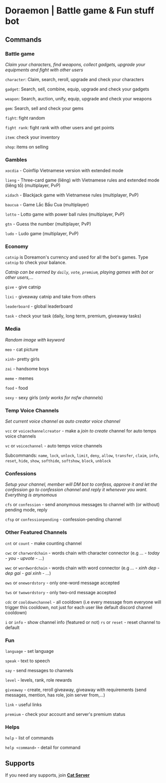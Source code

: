# Doraemon | Battle game & Fun stuff bot


## Commands

### Battle game
*Claim your characters, find weapons, collect gadgets, upgrade your equipments and fight with other users*

`character`: Claim, search, reroll, upgrade and check your characters

`gadget`: Search, sell, combine, equip, upgrade and check your gadgets

`weapon`: Search, auction, unify, equip, upgrade and check your weapons

`gem`: Search, sell and check your gems

`fight`: fight random

`fight rank`: fight rank with other users and get points

`item`: check your inventory

`shop`: items on selling

### Gambles

`xocdia` - Coinflip Vietnamese version with extended mode

`lieng` - Three-card game (liêng) with Vietnamese rules and extended mode (liêng tố) (multiplayer, PvP)

`xidach` - Blackjack game with Vietnamese rules (multiplayer, PvP)

`baucua` - Game Lắc Bầu Cua (multiplayer)

`lotto` - Lotto game with power ball rules (multiplayer, PvP)

`gtn` - Guess the number (multiplayer, PvP)

`ludo` - Ludo game (multiplayer, PvP)

### Economy

`catnip` is Doreamon's currency and used for all the bot's games. Type `catnip` to check your balance.

*Catnip can be earned by `daily`, `vote`, `premium`, playing games with bot or other users,...*

`give` - give catnip

`lixi` - giveaway catnip and take from others

`leaderboard` - global leaderboard

`task` - check your task (daily, long term, premium, giveaway tasks)

### Media
*Random image with keyword*

`meo` - cat picture

`xinh`- pretty girls

`zai` - handsome boys

`meme` - memes

`food` - food

`sexy` - sexy girls (*only works for nsfw channels*)

### Temp Voice Channels
*Set current voice channel as auto creator voice channel*

`vcc` or `voicechannelcreator` -  make a *join to create* channel for auto temps voice channels

`vc` or `voicechannel` - auto temps voice channels

Subcommands: `name`, `lock`, `unlock`, `limit`, `deny`, `allow`, `transfer`, `claim`, `info`, `reset`, `hide`, `show`, `softhide`, `softshow`, `block`, `unblock`

### Confessions
*Setup your channel, member will DM bot to confess, approve it and let the confession go to confession channel and reply it whenever you want.
Everything is anynomous*

`cfs` or `confession` - send anonymous messages to channel with (or without) pending mode, reply

`cfsp` or `confessionpending` - confession-pending channel


### Other Featured Channels

`cnt` or `count` - make counting channel

`cwc` or `charwordchain` - words chain with character connector (e.g *... - today - you - upvote - ...*) 

`wwc` or `wordwordchain` - words chain with word connector (e.g *... - xinh dep - dep gai - gai xinh - ...*)

`ows` or `onewordstory` - only one-word message accepted

`tws` or `twowordstory` - only two-ord message accepted

`cdc` or `cooldownchannel` - all cooldown (i.e every message from everyone will trigger this cooldown, not just for each user like default discord channel cooldown) 


`i` or `info` - show channel info (featured or not)
`rs` or `reset` - reset channel to default

### Fun

`language` - set language

`speak` - text to speech

`say` - send messages to channels

`level` - levels, rank, role rewards

`giveaway` - create, reroll giveaway, giveaway with requirements (send messages, mention, has role, join server from,...)

`link` - useful links

`premium` - check your account and server's premium status


### Helps

`help` - list of commands

`help <command>` - detail for command

## Supports

If you need any supports, join [**Cat Server**](https://discord.gg/gYaXteY)
